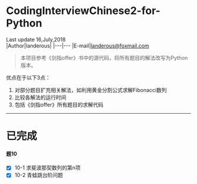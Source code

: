 CodingInterviewChinese2-for-Python
===========================
Last update 16,July,2018</br>
|Author|landerous|
|---|---
|E-mail|landerous@foxmail.com

> 本项目参考《剑指offer》书中的源代码，将所有题目的解法改写为Python版本。

优点在于以下3点：
1. 对部分题目扩充相关解法，如利用黄金分割公式求解Fibonacci数列
2. 比较各解法的运行时间
3. 包括《剑指offer》所有题目的求解代码

****

# 已完成
#### 题10
- [x] 10-1 求斐波那契数列的第n项
- [x] 10-2 青蛙跳台阶问题
